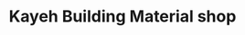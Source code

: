 ---
title: "Kayeh Building Material shop"
url: /kailahun/kayeh-building-material-shop/
shop: trade
---